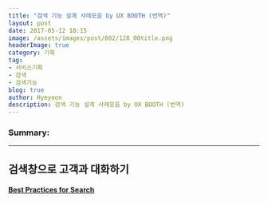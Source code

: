 ```yaml
---
title: "검색 기능 설계 사례모음 by UX BOOTH (번역)"
layout: post
date: 2017-05-12 18:15
image: /assets/images/post/002/128_00title.png
headerImage: true
category: 기획
tag:
- 서비스기획
- 검색
- 검색기능
blog: true
author: Hyeyeon
description: 검색 기능 설계 사례모음 by UX BOOTH (번역)
---
```


### Summary:



---


## 검색창으로 고객과 대화하기

#### [Best Practices for Search](http://www.uxbooth.com/articles/best-practices-for-search/)
